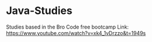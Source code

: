 # Java-Studies
Studies based in the Bro Code free bootcamp
Link: https://www.youtube.com/watch?v=xk4_1vDrzzo&t=1949s
